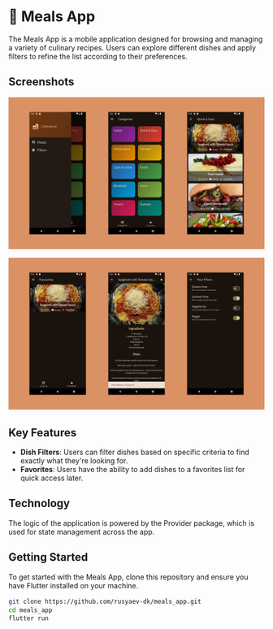 # :book: Meals App

The Meals App is a mobile application designed for browsing and managing a variety of culinary recipes. Users can explore different dishes and apply filters to refine the list according to their preferences.

## Screenshots
![Main menu](/screenshots/meals_app_screenshot_1.jpg "Main menu and drawer")

![Favourites screen](/screenshots/meals_app_screenshot_2.jpg "Meal details screen and filters")
 

## Key Features
- **Dish Filters**: Users can filter dishes based on specific criteria to find exactly what they're looking for.
- **Favorites**: Users have the ability to add dishes to a favorites list for quick access later.

## Technology
The logic of the application is powered by the Provider package, which is used for state management across the app.

## Getting Started
To get started with the Meals App, clone this repository and ensure you have Flutter installed on your machine.

```bash
git clone https://github.com/rusyaev-dk/meals_app.git
cd meals_app
flutter run
